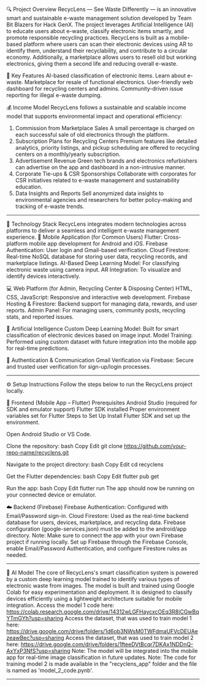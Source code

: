 🔍 Project Overview
RecycLens — See Waste Differently — is an innovative smart and sustainable e-waste management solution developed by Team Bit Blazers for Hack GenX. The project leverages Artificial Intelligence (AI) to educate users about e-waste, classify electronic items smartly, and promote responsible recycling practices.
RecycLens is built as a mobile-based platform where users can scan their electronic devices using AR to identify them, understand their recyclability, and contribute to a circular economy. Additionally, a marketplace allows users to resell old but working electronics, giving them a second life and reducing overall e-waste.

🎯 Key Features
AI-based classification of electronic items.
Learn about e-waste.
Marketplace for resale of functional electronics.
User-friendly web dashboard for recycling centers and admins.
Community-driven issue reporting for illegal e-waste dumping.

💰 Income Model
RecycLens follows a sustainable and scalable income model that supports environmental impact and operational efficiency:
1. Commission from Marketplace Sales
A small percentage is charged on each successful sale of old electronics through the platform.
2. Subscription Plans for Recycling Centers
Premium features like detailed analytics, priority listings, and pickup scheduling are offered to recycling centers on a monthly/yearly subscription.
3. Advertisement Revenue
Green tech brands and electronics refurbishers can advertise on the app and dashboard in a non-intrusive manner.
4. Corporate Tie-ups & CSR Sponsorships
Collaborate with corporates for CSR initiatives related to e-waste management and sustainability education.
5. Data Insights and Reports
Sell anonymized data insights to environmental agencies and researchers for better policy-making and tracking of e-waste trends.
___________________________________________________________________________________________________________________________________________________________________
🧱 Technology Stack
RecycLens integrates modern technologies across platforms to deliver a seamless and intelligent e-waste management experience.
📱 Mobile Application (for Common Users)
Flutter: Cross-platform mobile app development for Android and iOS.
Firebase Authentication: User login and Gmail-based verification.
Cloud Firestore: Real-time NoSQL database for storing user data, recycling records, and marketplace listings.
AI-Based Deep Learning Model: For classifying electronic waste using camera input.
AR Integration: To visualize and identify devices interactively.

💻 Web Platform (for Admin, Recycling Center & Disposing Center)
HTML, CSS, JavaScript: Responsive and interactive web development.
Firebase Hosting & Firestore: Backend support for managing data, rewards, and user reports.
Admin Panel: For managing users, community posts, recycling stats, and reported issues.

🧠 Artificial Intelligence
Custom Deep Learning Model: Built for smart classification of electronic devices based on image input.
Model Training: Performed using custom dataset with future integration into the mobile app for real-time predictions.

🔐 Authentication & Communication
Gmail Verification via Firebase: Secure and trusted user verification for sign-up/login processes.
____________________________________________________________________________________________________________________________________________________________________
⚙️ Setup Instructions
Follow the steps below to run the RecycLens project locally.

📲 Frontend (Mobile App – Flutter)
Prerequisites
Android Studio (required for SDK and emulator support)
Flutter SDK installed
Proper environment variables set for Flutter
Steps to Set Up
Install Flutter SDK and set up the environment.

Open Android Studio or VS Code.

Clone the repository:
bash
Copy
Edit
git clone https://github.com/your-repo-name/recyclens.git

Navigate to the project directory:
bash
Copy
Edit
cd recyclens

Get the Flutter dependencies:
bash
Copy
Edit
flutter pub get

Run the app:
bash
Copy
Edit
flutter run
The app should now be running on your connected device or emulator.

☁️ Backend (Firebase)
Firebase Authentication: Configured with Email/Password sign-in.
Cloud Firestore: Used as the real-time backend database for users, devices, marketplace, and recycling data.
Firebase configuration (google-services.json) must be added to the android/app directory.
Note: Make sure to connect the app with your own Firebase project if running locally. Set up Firebase through the Firebase Console, enable Email/Password Authentication, and configure Firestore rules as needed.
__________________________________________________________________________________________________________________________________________________________________
🧠 AI Model
The core of RecycLens's smart classification system is powered by a custom deep learning model trained to identify various types of electronic waste from images.
The model is built and trained using Google Colab for easy experimentation and deployment.
It is designed to classify devices efficiently using a lightweight architecture suitable for mobile integration.
Access the model 1 code here: https://colab.research.google.com/drive/14312wLGFHaycxcOEq3R8iCGwBqYTmGYh?usp=sharing
Access the dataset, that was used to train model 1 here: https://drive.google.com/drive/folders/1d6ob3NWsM0TWFdmaUFVcDEUAezeawBec?usp=sharing
Access the dataset, that was used to train model 2 here: https://drive.google.com/drive/folders/1fteeDVtBcqr7DKAx1NDDnQ-AxYxP3NfS?usp=sharing
Note: The model will be integrated into the mobile app for real-time image classification in future updates.
Note: The code for training model 2 is made available in the "recyclens_app" folder and the file is named as 'model_2_code.pynb'.
___________________________________________________________________________________________________________________________________________________________________
